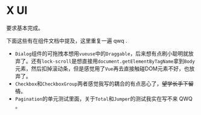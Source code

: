 # X UI

要求基本完成。

下面这些有在组件文档中提及，这里重复一遍 qwq .

- `Dialog`组件的可拖拽本想用`vueuse`中的`Draggable`，后来想有点刷小聪明就放弃了。还有`lock-scroll`是想直接用`document.getElementByTagName`拿到`Body`元素，然后扣掉滚动条，但是感觉用了`Vue`再去直接触碰DOM元素不好，也放弃了。
- `Checkbox`和`CheckboxGroup`两者感觉我写的耦合的有点恶心了，~~望学长手下留情~~。
- `Pagination`的单元测试里面，关于`Total`和`Jumper`的测试我实在写不来 QWQ 。
